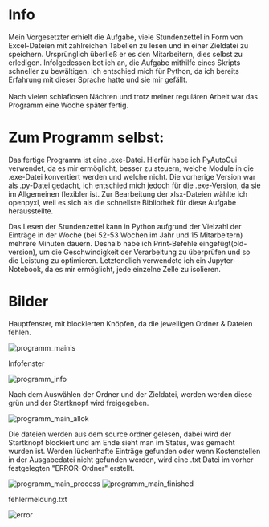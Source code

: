 # Info
Mein Vorgesetzter erhielt die Aufgabe, viele Stundenzettel in Form von Excel-Dateien mit zahlreichen Tabellen zu lesen und in einer Zieldatei zu speichern. Ursprünglich überließ er es den Mitarbeitern, dies selbst zu erledigen. Infolgedessen bot ich an, die Aufgabe mithilfe eines Skripts schneller zu bewältigen. Ich entschied mich für Python, da ich bereits Erfahrung mit dieser Sprache hatte und sie mir gefällt.
<br>
<br>Nach vielen schlaflosen Nächten und trotz meiner regulären Arbeit war das Programm eine Woche später fertig.


# Zum Programm selbst:

Das fertige Programm ist eine .exe-Datei. Hierfür habe ich PyAutoGui verwendet, da es mir ermöglicht, besser zu steuern, welche Module in die .exe-Datei konvertiert werden und welche nicht. Die vorherige Version war als .py-Datei gedacht, ich entschied mich jedoch für die .exe-Version, da sie im Allgemeinen flexibler ist. Zur Bearbeitung der xlsx-Dateien wählte ich openpyxl, weil es sich als die schnellste Bibliothek für diese Aufgabe herausstellte.

Das Lesen der Stundenzettel kann in Python aufgrund der Vielzahl der Einträge in der Woche (bei 52-53 Wochen im Jahr und 15 Mitarbeitern) mehrere Minuten dauern. Deshalb habe ich Print-Befehle eingefügt(old-version), um die Geschwindigkeit der Verarbeitung zu überprüfen und so die Leistung zu optimieren. Letztendlich verwendete ich ein Jupyter-Notebook, da es mir ermöglicht, jede einzelne Zelle zu isolieren.

# Bilder
Hauptfenster, mit blockierten Knöpfen, da die jeweiligen Ordner & Dateien fehlen.

![programm_main](https://github.com/Joe19922/Extraction/assets/132180983/7a0c8bc7-ef6b-46a3-9983-27ccd7804c00)is

Infofenster

![programm_info](https://github.com/Joe19922/Extraction/assets/132180983/5fa95bae-8d12-4bc6-aeec-6b64a86f1c52)

Nach dem Auswählen der Ordner und der Zieldatei, werden werden diese grün und der Startknopf wird freigegeben.

![programm_main_allok](https://github.com/Joe19922/Extraction/assets/132180983/a4f54974-9392-4810-9423-8c7c48a91e2e)

Die dateien werden aus dem source ordner gelesen, dabei wird der Startknopf blockiert und am Ende sieht man im Status, was gemacht wurden ist.
Werden lückenhafte Einträge gefunden oder wenn Kostenstellen in der Ausgabedatei nicht gefunden werden, wird eine .txt Datei im vorher festgelegten "ERROR-Ordner" erstellt.

![programm_main_process](https://github.com/Joe19922/Extraction/assets/132180983/75ab60ba-2872-4cf0-918f-bc2c78526285)
![programm_main_finished](https://github.com/Joe19922/Extraction/assets/132180983/01a8b790-308f-46a4-a66a-b086bf6a5e2e)

fehlermeldung.txt

![error](https://github.com/Joe19922/Extraction/assets/132180983/c103e149-6629-4cb1-9c13-08b09454f953)
